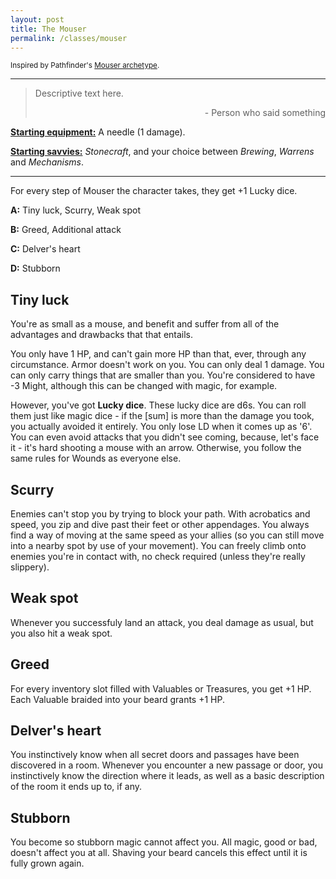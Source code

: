 ```yaml
---
layout: post
title: The Mouser
permalink: /classes/mouser
---
```

<small>Inspired by Pathfinder's [Mouser archetype](https://www.d20pfsrd.com/classes/hybrid-classes/swashbuckler/archetypes/paizo-swashbuckler-archetypes/mouser/).</small>

***

>Descriptive text here.
>
><p style="text-align: right">- Person who said something</p>

<b><u>Starting equipment:</u></b> A needle (1 damage).

<b><u>Starting savvies:</u></b> <i>Stonecraft</i>, and your choice between <i>Brewing</i>, <i>Warrens</i> and <i>Mechanisms</i>.

***

For every step of Mouser the character takes, they get +1 Lucky dice.

<b>A:</b> Tiny luck, Scurry, Weak spot

<b>B:</b> Greed, Additional attack

<b>C:</b> Delver's heart

<b>D:</b> Stubborn

## Tiny luck
You're as small as a mouse, and benefit and suffer from all of the advantages and drawbacks that that entails.

You only have 1 HP, and can't gain more HP than that, ever, through any circumstance. Armor doesn't work on you. You can only deal 1 damage. You can only carry things that are smaller than you. You're considered to have -3 Might, although this can be changed with magic, for example.

However, you've got <b>Lucky dice</b>. These lucky dice are d6s. You can roll them just like magic dice - if the [sum] is more than the damage you took, you actually avoided it entirely. You only lose LD when it comes up as '6'. You can even avoid attacks that you didn't see coming, because, let's face it - it's hard shooting a mouse with an arrow. Otherwise, you follow the same rules for Wounds as everyone else.

## Scurry
Enemies can't stop you by trying to block your path. With acrobatics and speed, you zip and dive past their feet or other appendages. You always find a way of moving at the same speed as your allies (so you can still move into a nearby spot by use of your movement). You can freely climb onto enemies you're in contact with, no check required (unless they're really slippery).

## Weak spot
Whenever you successfuly land an attack, you deal damage as usual, but you also hit a weak spot. 

## Greed
For every inventory slot filled with Valuables or Treasures, you get +1 HP. Each Valuable braided into your beard grants +1 HP.

## Delver's heart
You instinctively know when all secret doors and passages have been discovered in a room. Whenever you encounter a new passage or door, you instinctively know the direction where it leads, as well as a basic description of the room it ends up to, if any.

## Stubborn
You become so stubborn magic cannot affect you. All magic, good or bad, doesn't affect you at all. Shaving your beard cancels this effect until it is fully grown again.
